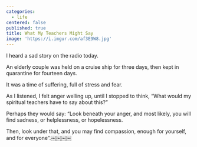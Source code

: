```yaml
---
categories:
  - life
centered: false
published: true
title: What My Teachers Might Say
image: 'https://i.imgur.com/af3E9W8.jpg'
---
```

I heard a sad story 
on the radio today.

An elderly couple 
was held on a cruise ship 
for three days,
then kept in quarantine 
for fourteen days. 

It was a time of suffering, 
full of stress and fear. 

As I listened, 
I felt anger welling up, 
until I stopped to think, 
“What would my spiritual teachers 
have to say about this?”

Perhaps they would say:
“Look beneath your anger,
and most likely, 
you will find sadness, 
or helplessness, 
or hopelessness. 

Then, look under that, 
and you may find compassion, 
enough for yourself, 
and for everyone”.￼￼￼￼
